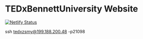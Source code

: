 # TEDxBennettUniversity Website

[![Netlify Status](https://api.netlify.com/api/v1/badges/b2146d72-81fa-41e7-9ab9-d525de5c01ca/deploy-status)](https://app.netlify.com/sites/tedxbu/deploys)

ssh tedxzsmy@199.188.200.48 -p21098

